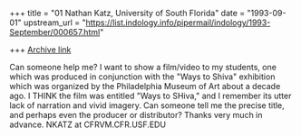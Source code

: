+++
title = "01 Nathan Katz, University of South Florida"
date = "1993-09-01"
upstream_url = "https://list.indology.info/pipermail/indology/1993-September/000657.html"

+++
[Archive link](https://list.indology.info/pipermail/indology/1993-September/000657.html)

Can someone help me? I want to show a film/video to my students, one which was
produced in conjunction with the "Ways to Shiva" exhibition which was
organized by the Philadelphia Museum of Art about a decade ago. I THINK the
film was entitled "Ways to SHiva," and I remember its utter lack of narration
and vivid imagery. Can someone tell me the precise title, and perhaps even the
producer or distributor? Thanks very much in advance. NKATZ at CFRVM.CFR.USF.EDU






